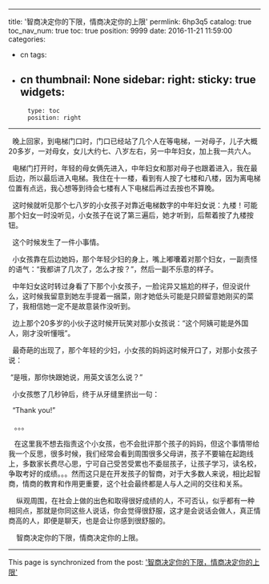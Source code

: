 
---
title: '智商决定你的下限，情商决定你的上限'
permlink: 6hp3q5
catalog: true
toc_nav_num: true
toc: true
position: 9999
date: 2016-11-21 11:59:00
categories:
- cn
tags:
- cn
thumbnail: None
sidebar:
    right:
        sticky: true
widgets:
    -
        type: toc
        position: right
---


<html>
<p>&nbsp;&nbsp;晚上回家，到电梯门口时，门口已经站了几个人在等电梯，一对母子，儿子大概20多岁，一对母女，女儿大约七、八岁左右，另一中年妇女，加上我一共六人。</p>
<p>&nbsp;&nbsp;电梯门打开时，年轻的母女俩先进入，中年妇女和那对母子也跟着进入，我在最后边，所以最后进入电梯。我住在十一楼，看到有人按了七楼和八楼，因为离电梯位置有点远，我心想等到待会七楼有人下电梯后再过去按也不算晚。</p>
<p>&nbsp;&nbsp;这时候就听见那个七八岁的小女孩子对靠近电梯数字的中年妇女说：九楼！可能那个妇女一时没听见，小女孩子在说了第三遍后，她才听到，后帮着按了九楼按钮。</p>
<p>&nbsp;&nbsp;这个时候发生了一件小事情。</p>
<p>&nbsp;&nbsp;小女孩靠在后边她妈，那个年轻少妇的身上，嘴上嘟囔着对那个妇女，一副责怪的语气：“我都讲了几次了，怎么才按？”，然后一副不乐意的样子。</p>
<p>&nbsp;&nbsp;中年妇女这时转过身看了下那个小女孩子，一脸诧异又尴尬的样子，但没说什么，这时候我留意到她左手提着一捆菜，刚才她低头可能是只顾留意她刚买的菜了，我相信她一定不是故意装作没听到。</p>
<p>&nbsp;&nbsp;边上那个20多岁的小伙子这时候开玩笑对那小女孩说：“这个阿姨可能是外国人，刚才没听懂哦”。</p>
<p>&nbsp;&nbsp;最奇葩的出现了，那个年轻的少妇，小女孩的妈妈这时候开口了，对那小女孩子说：</p>
<p>&nbsp;“是哦，那你快跟她说，用英文该怎么说？”</p>
<p>&nbsp;&nbsp;小女孩憋了几秒钟后，终于从牙缝里挤出一句：</p>
<p>&nbsp;&nbsp;“Thank you!”</p>
<p>&nbsp;&nbsp;&nbsp;。。。 &nbsp;</p>
<p>&nbsp;&nbsp;&nbsp;在这里我不想去指责这个小女孩，也不会批评那个孩子的妈妈，但这个事情带给我一个反思，很多时候，我们经常会看到周围很多父母讲，孩子不要输在起跑线上，多数家长费尽心思，宁可自己受苦受累也不委屈孩子，让孩子学习，读名校，争取考好的成绩。。。然而这只是在开发孩子的智商，对于大多数人来说，相比起智商，情商的教育和作用更重要，这个社会最终都是人与人之间的交往和关系。</p>
<p>&nbsp;&nbsp;&nbsp;&nbsp;纵观周围，在社会上做的出色和取得很好成绩的人，不可否认，似乎都有一种相同点，那就是你同这些人说话，你会觉得很舒服，这才是会说话会做人，真正情商高的人，即便是聊天，也是会让你感到很舒服的。</p>
<p>&nbsp;&nbsp;&nbsp;&nbsp;智商决定你的下限，情商决定你的上限。 &nbsp;</p>
</html>

- - -

This page is synchronized from the post: ['智商决定你的下限，情商决定你的上限'](https://steemit.com/@rivalhw/6hp3q5)
